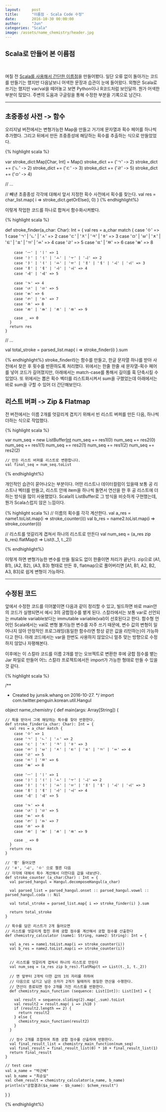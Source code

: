 ```yaml
---
layout:     post
title:      "이름점 - Scala Code 수정"
date:       2016-10-30 00:00:00
author:     "Jun"
categories: "Scala"
image: /assets/name_chemistry/header.jpg
---
```


## Scala로 만들어 본 이름점
<br>

며칠 전 <a href="http://jsideas.net/scala/2016/10/27/name_chemistry.html">Scala를 사용해서 간단한 이름점</a>을 만들어봤다. 일단 오류 없이 돌아가는 코드를 만들기는 했지만 다음날보니 어색한 문장과 습관이 눈에 들어왔다. 외형은 Scala로 쓰기는 했지만 var/val을 떼어놓고 보면 Python이나 R코드처럼 보인달까. 뭔가 어색한 부분이 많았다. 주변의 도움과 구글링을 통해 수정한 부분을 기록으로 남긴다.
<hr>

## 초중종성 사전 -> 함수
오리지널 버전에서는 변형가능한 Map을 만들고 거기에 문자열과 획수 페어를 하나씩 추가했다. 그리고 뒤에서 만든 초중종성에 해당하는 획수를 추출하는 식으로 만들었었다.

{% highlight scala %}

var stroke_dict:Map[Char, Int] = Map()
stroke_dict += ('ㄱ' -> 2)
stroke_dict += ('ㄴ' -> 2)
stroke_dict += ('ㄷ' -> 3)
stroke_dict += ('ㄹ' -> 5)
stroke_dict += ('ㅁ' -> 4)

// ...

// 빼낸 초중종성 각각에 대해서 앞서 지정한 획수 사전에서 획수를 찾는다.
val res = char_list.map{ i => stroke_dict.getOrElse(i, 0) }
{% endhighlight%}

이렇게 작업한 코드를 하나로 합쳐서 함수화시켜봤다.


{% highlight scala %}

def stroke_finder(a_char: Char): Int = {
      val res = a_char match {
        case 'ㅇ' => 1
        case 'ㄱ' | 'ㄴ' | 'ㅅ' => 2
        case 'ㄷ' | 'ㅈ' | 'ㅋ' | 'ㅎ' => 3
        case 'ㅁ' | 'ㅂ' | 'ㅊ' | 'ㅌ' | 'ㅍ' | 'ㄲ' | 'ㅆ' => 4
        case 'ㄹ' => 5
        case 'ㄸ' | 'ㅉ' => 6
        case 'ㅃ' => 8

        case 'ㅡ' | 'ㅣ' => 1
        case 'ㅏ' | 'ㅓ' | 'ㅗ' | 'ㅜ' | 'ㅢ' => 2
        case 'ㅑ' | 'ㅕ' | 'ㅛ' | 'ㅠ' | 'ㅐ' | 'ㅔ' | 'ㅚ' | 'ㅟ' => 3
        case 'ㅒ' | 'ㅖ' | 'ㅘ' | 'ㅝ' => 4
        case 'ㅙ' | 'ㅞ' => 5

        case 'ㄳ' => 4
        case 'ㄵ' | 'ㄶ' => 5
        case 'ㅄ' => 6
        case 'ㄺ' | 'ㄽ' => 7
        case 'ㅀ' => 8
        case 'ㄻ' | 'ㄼ' | 'ㄾ' | 'ㄿ' => 9

        case _ => 0
      }
      return res
    }

// ...

val total_stroke = parsed_list.map{ i => stroke_finder(i) }.sum

{% endhighlight%}
stroke_finder라는 함수를 만들고, 한글 문자열 하나를 받아 사전에서 찾은 후 횟수를 반환하도록 처리했다. 위에서는 한줄 한줄 새 문자열-획수 페어를 넣어 코드가 길어졌지만, 아래에서는 match-case를 통해서 길이를 훅 단축시킬 수 있었다. 또 위에서는 뽑은 획수 벡터를 리스트화시켜서 sum을 구했었는데 아래에서는 바로 sum을 구할 수 있어 더 간단해보인다.

## 리스트 버퍼 -> Zip & Flatmap

전 버전에서는 이름 2개를 엇갈리게 겹치기 위해서 빈 리스트 버퍼를 만든 다음, 하나씩 더하는 식으로 작업했다.

{% highlight scala %}

var num_seq = new ListBuffer[Int]()
    num_seq += res1(0)
    num_seq += res2(0)
    num_seq += res1(1)
    num_seq += res2(1)
    num_seq += res1(2)
    num_seq += res2(2)

    // 만든 리스트 버퍼를 리스트로 변환합니다.
    val final_seq = num_seq.toList

{% endhighlight%}

개인적인 습관이 묻어나오는 부분이다. 어떤 리스트나 데이터컬럼이 있을때 보통 공 리스트나 벡터를 만들고, 리스트 안에 item을 하나씩 돌면서 연산을 한 후 공 리스트에 더하는 방식을 많이 사용했었다. Scala의 ListBuffer로 그 방식을 비슷하게 구현했는데, 뭔가 Scala스럽지 않은 느낌이다. 

{% highlight scala %}
// 이름의 획수를 각각 계산한다.
val a_res = name1.toList.map(i => stroke_counter(i))
val b_res = name2.toList.map(i => stroke_counter(i))

// 리스트를 엇갈리게 겹쳐서 하나의 리스트로 만든다
val num_seq = (a_res zip b_res).flatMap(t => List(t._1, t._2))

{% endhighlight%}

이렇게 하면 변형가능한 변수를 만들 필요도 없이 한줄이면 처리가 끝난다. zip으로 (A1, B1), (A2, B2), (A3, B3) 형태로 만든 후, flatmap으로 풀어버리면 [A1, B1, A2, B2, A3, B3]로 쉽게 변형이 가능하다.

<hr>

## 수정된 코드
앞에서 수정한 코드를 이어붙이면 다음과 같이 정리할 수 있고, 빌드하면 바로 main안의 코드가 실행되면서 예시 3의 궁합점수를 뱉게 된다. 스칼라에서는 보통 var로 선언되는 mutable variable보다는 immutable variable(val)이 선호된다고 한다. 함수형 언어인 Scala에서는 val로 변형 불가능한 변수를 자주 쓰기 때문에, 변수 값의 변형이 일어나지 않아 안정적인 프로그래밍(동일한 함수라면 항상 같은 값을 리턴하는)이 가능하다고 한다. 아래 코드에서는 var을 한번도 사용하지 않았으니 얼추 맞는 방향으로 수정하지 않았나 자평해본다.

이후에는 이 스칼라 코드를 이름 2개를 받는 오브젝트로 변환한 후에 궁합 점수를 뱉는 Jar 파일로 만들어 어느 스칼라 프로젝트에서든 import가 가능한 형태로 만들 수 있을 것 같다.

{% highlight scala %}

/**
  * Created by junsik.whang on 2016-10-27.
  */
import com.twitter.penguin.korean.util.Hangul

object name_chemistry {
  def main(args: Array[String]) {

    // 획을 받아서 그에 해당하는 획수를 찾아 반환한다.
    def stroke_finder(a_char: Char): Int = {
      val res = a_char match {
        case 'ㅇ' => 1
        case 'ㄱ' | 'ㄴ' | 'ㅅ' => 2
        case 'ㄷ' | 'ㅈ' | 'ㅋ' | 'ㅎ' => 3
        case 'ㅁ' | 'ㅂ' | 'ㅊ' | 'ㅌ' | 'ㅍ' | 'ㄲ' | 'ㅆ' => 4
        case 'ㄹ' => 5
        case 'ㄸ' | 'ㅉ' => 6
        case 'ㅃ' => 8

        case 'ㅡ' | 'ㅣ' => 1
        case 'ㅏ' | 'ㅓ' | 'ㅗ' | 'ㅜ' | 'ㅢ' => 2
        case 'ㅑ' | 'ㅕ' | 'ㅛ' | 'ㅠ' | 'ㅐ' | 'ㅔ' | 'ㅚ' | 'ㅟ' => 3
        case 'ㅒ' | 'ㅖ' | 'ㅘ' | 'ㅝ' => 4
        case 'ㅙ' | 'ㅞ' => 5

        case 'ㄳ' => 4
        case 'ㄵ' | 'ㄶ' => 5
        case 'ㅄ' => 6
        case 'ㄺ' | 'ㄽ' => 7
        case 'ㅀ' => 8
        case 'ㄻ' | 'ㄼ' | 'ㄾ' | 'ㄿ' => 9

        case _ => 0
      }
      return res
    }

    // '황' 들어오면
    // 'ㅎ', 'ㅘ', 'ㅇ' 으로 짤른 다음
    // 각각에 대해서 획수 계산해서 더한다음 값을 내보낸다.
    def stroke_counter (a_char:Char) : Int = {
      val parsed_hangul = Hangul.decomposeHangul(a_char)

      val parsed_list = parsed_hangul.onset :: parsed_hangul.vowel :: parsed_hangul.coda :: Nil

      val total_stroke = parsed_list.map{ i => stroke_finder(i) }.sum

      return total_stroke
    }

    // 획수를 담은 리스트가 2개 들어오면
    // 리스트를 엇갈리게 합친 후에 궁합 점수를 계산해서 궁합 점수를 산출한다
    def chemistry_calculator (name1: String, name2: String): Int = {

      val a_res = name1.toList.map(i => stroke_counter(i))
      val b_res = name2.toList.map(i => stroke_counter(i))


      // 리스트를 엇갈리게 겹쳐서 하나의 리스트로 만든다
      val num_seq = (a_res zip b_res).flatMap(t => List(t._1, t._2))

      // 맨 앞부터 2개씩 더한 값의 1의 자리를 취하여
      // 다음으로 넘기고 남은 숫자가 2개가 될때까지 동일한 연산을 수행한다.
      // 연산이 종료되면 정수 2개를 가진 리스트를 반환한다.
      def chemistry_main_function (sequence: List[Int]): List[Int] = {

        val result = sequence.sliding(2).map(_.sum).toList
        val result2 = result.map( i => i%10 )
        if (result2.length == 2) {
          return result2
        } else {
          chemistry_main_function(result2)
        }
      }

      // 정수 2개를 조합하여 최종 궁합 점수를 산출하여 반환한다.
      val final_result_list = chemistry_main_function(num_seq)
      val final_result = final_result_list(0) * 10 + final_result_list(1)
      return final_result
    }

    // test case
    val a_name = "박근혜"
    val b_name = "최순실"
    val chem_result = chemistry_calculator(a_name, b_name)
    println(s"궁합결과($a_name - $b_name): $chem_result")
  }
}

{% endhighlight%}